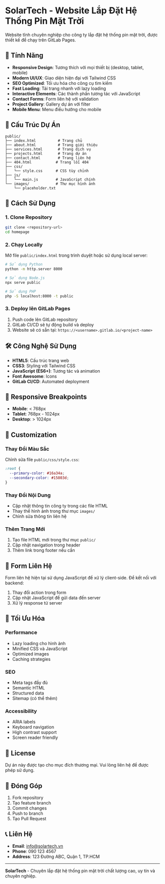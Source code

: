 # SolarTech - Website Lắp Đặt Hệ Thống Pin Mặt Trời

Website tĩnh chuyên nghiệp cho công ty lắp đặt hệ thống pin mặt trời, được thiết kế để chạy trên GitLab Pages.

## 🌟 Tính Năng

- **Responsive Design**: Tương thích với mọi thiết bị (desktop, tablet, mobile)
- **Modern UI/UX**: Giao diện hiện đại với Tailwind CSS
- **SEO Optimized**: Tối ưu hóa cho công cụ tìm kiếm
- **Fast Loading**: Tải trang nhanh với lazy loading
- **Interactive Elements**: Các thành phần tương tác với JavaScript
- **Contact Forms**: Form liên hệ với validation
- **Project Gallery**: Gallery dự án với filter
- **Mobile Menu**: Menu điều hướng cho mobile

## 📁 Cấu Trúc Dự Án

```
public/
├── index.html          # Trang chủ
├── about.html          # Trang giới thiệu
├── services.html       # Trang dịch vụ
├── projects.html       # Trang dự án
├── contact.html        # Trang liên hệ
├── 404.html           # Trang lỗi 404
├── css/
│   └── style.css      # CSS tùy chỉnh
├── js/
│   └── main.js        # JavaScript chính
└── images/            # Thư mục hình ảnh
    └── placeholder.txt
```

## 🚀 Cách Sử Dụng

### 1. Clone Repository
```bash
git clone <repository-url>
cd homepage
```

### 2. Chạy Locally
Mở file `public/index.html` trong trình duyệt hoặc sử dụng local server:

```bash
# Sử dụng Python
python -m http.server 8000

# Sử dụng Node.js
npx serve public

# Sử dụng PHP
php -S localhost:8000 -t public
```

### 3. Deploy lên GitLab Pages
1. Push code lên GitLab repository
2. GitLab CI/CD sẽ tự động build và deploy
3. Website sẽ có sẵn tại: `https://<username>.gitlab.io/<project-name>`

## 🛠️ Công Nghệ Sử Dụng

- **HTML5**: Cấu trúc trang web
- **CSS3**: Styling với Tailwind CSS
- **JavaScript (ES6+)**: Tương tác và animation
- **Font Awesome**: Icons
- **GitLab CI/CD**: Automated deployment

## 📱 Responsive Breakpoints

- **Mobile**: < 768px
- **Tablet**: 768px - 1024px
- **Desktop**: > 1024px

## 🎨 Customization

### Thay Đổi Màu Sắc
Chỉnh sửa file `public/css/style.css`:
```css
:root {
  --primary-color: #16a34a;
  --secondary-color: #15803d;
}
```

### Thay Đổi Nội Dung
- Cập nhật thông tin công ty trong các file HTML
- Thay thế hình ảnh trong thư mục `images/`
- Chỉnh sửa thông tin liên hệ

### Thêm Trang Mới
1. Tạo file HTML mới trong thư mục `public/`
2. Cập nhật navigation trong header
3. Thêm link trong footer nếu cần

## 📧 Form Liên Hệ

Form liên hệ hiện tại sử dụng JavaScript để xử lý client-side. Để kết nối với backend:

1. Thay đổi action trong form
2. Cập nhật JavaScript để gửi data đến server
3. Xử lý response từ server

## 🔧 Tối Ưu Hóa

### Performance
- Lazy loading cho hình ảnh
- Minified CSS và JavaScript
- Optimized images
- Caching strategies

### SEO
- Meta tags đầy đủ
- Semantic HTML
- Structured data
- Sitemap (có thể thêm)

### Accessibility
- ARIA labels
- Keyboard navigation
- High contrast support
- Screen reader friendly

## 📄 License

Dự án này được tạo cho mục đích thương mại. Vui lòng liên hệ để được phép sử dụng.

## 🤝 Đóng Góp

1. Fork repository
2. Tạo feature branch
3. Commit changes
4. Push to branch
5. Tạo Pull Request

## 📞 Liên Hệ

- **Email**: info@solartech.vn
- **Phone**: 090 123 4567
- **Address**: 123 Đường ABC, Quận 1, TP.HCM

---

**SolarTech** - Chuyên lắp đặt hệ thống pin mặt trời chất lượng cao, uy tín và chuyên nghiệp.
